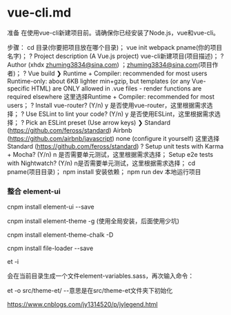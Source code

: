 # vue-cli.md

准备
在使用vue-cli新建项目前。请确保你已经安装了Node.js，vue和vue-cli。

步骤：
cd 目录(你要把项目放在哪个目录)；
vue init webpack pname(你的项目名字)；
? Project description (A Vue.js project) vue-cli新建项目(项目描述)；
? Author (xhdx <zhuming3834@sina.com>) ；zhuming3834@sina.com(项目作者)；
? Vue build
❯ Runtime + Compiler: recommended for most users
Runtime-only: about 6KB lighter min+gzip, but templates (or any Vue-specific HTML) are ONLY allowed in .vue files - render functions are required elsewhere
这里选择Runtime + Compiler: recommended for most users；
? Install vue-router? (Y/n) y 是否使用vue-router，这里根据需求选择；
? Use ESLint to lint your code? (Y/n) y 是否使用ESLint，这里根据需求选择；
? Pick an ESLint preset (Use arrow keys)
❯ Standard (https://github.com/feross/standard)
Airbnb (https://github.com/airbnb/javascript) none (configure it yourself) 这里选择Standard (https://github.com/feross/standard)
? Setup unit tests with Karma + Mocha? (Y/n) n 是否需要单元测试，这里根据需求选择；
Setup e2e tests with Nightwatch? (Y/n) n是否需要单元测试，这里根据需求选择；
cd pname(项目目录)；
npm install 安装依赖；
npm run dev 本地运行项目



### 整合 element-ui

cnpm install element-ui --save

cnpm install element-theme -g (使用全局安装，后面使用少坑)

cnpm install element-theme-chalk -D

cnpm install file-loader --save

et -i

会在当前目录生成一个文件element-variables.sass，再次输入命令：

et -o src/theme-et/ --意思是在src/theme-et文件夹下初始化


https://www.cnblogs.com/jy1314520/p/jylegend.html